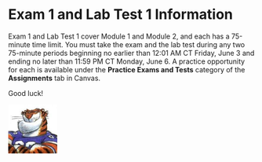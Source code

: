 # Exam 1 and Lab Test 1 Information

Exam 1 and Lab Test 1 cover Module 1 and Module 2, and each has a 75-minute time
limit. You must take the exam and the lab test during any two 75-minute periods
beginning no earlier than 12:01 AM CT Friday, June 3 and ending no later than
11:59 PM CT Monday, June 6. A practice opportunity for each is available under
the **Practice Exams and Tests** category of the **Assignments** tab in Canvas.

Good luck!

<img src="../../../img/rags.jpg" width="100">

